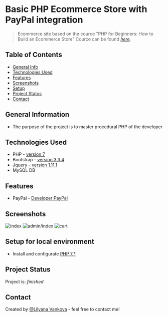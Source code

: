 # Basic PHP Ecommerce Store with PayPal integration
> Ecommerce site based on the cource "PHP for Beginners: How to Build an Ecommerce Store" 
> Cource can be found [_here_](https://www.udemy.com/course/php-for-beginners-how-to-build-an-ecommerce-store/).

## Table of Contents
* [General Info](#general-information)
* [Technologies Used](#technologies-used)
* [Features](#features)
* [Screenshots](#screenshots)
* [Setup](#setup)
* [Project Status](#project-status)
* [Contact](#contact)
<!-- * [License](#license) -->


## General Information
- The purpose of the project is to master procedural PHP of the developer

## Technologies Used
- PHP - [version 7](https://www.php.net/)
- Bootstrap - [version 3.3.4](http://getbootstrap.com)
- Jquery - [version 1.11.1](https://code.jquery.com/)
- MySQL DB

## Features
- PayPal - [Developer PayPal](https://developer.paypal.com/home)


## Screenshots
![index](./img/#)
![admin/index](./img/#)
![cart](./img/#)


## Setup for local environment
- Install and configurate [PHP 7.*](https://www.php.net/)


## Project Status
Project is: _finished_


## Contact
Created by [@Lilyana Vankova](https://github.com/Lilyah) - feel free to contact me!


<!-- Optional -->
<!-- ## License -->
<!-- This project is open source and available under the [... License](). -->

<!-- You don't have to include all sections - just the one's relevant to your project -->
